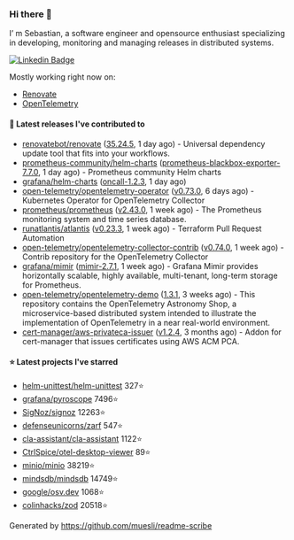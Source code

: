 ### Hi there 👋

I’ m Sebastian, a software engineer and opensource enthusiast specializing in developing, monitoring and managing releases in distributed systems.

[![Linkedin Badge](https://img.shields.io/badge/-LinkedIn-blue?style=flat&logo=Linkedin&logoColor=white&link=https://www.linkedin.com/in/sebastian-poxhofer/)](https://www.linkedin.com/in/sebastian-poxhofer/)

Mostly working right now on:
- [Renovate](https://github.com/renovatebot/renovate)
- [OpenTelemetry](https://github.com/open-telemetry)



#### 🚀 Latest releases I've contributed to

- [renovatebot/renovate](https://github.com/renovatebot/renovate) ([35.24.5](https://github.com/renovatebot/renovate/releases/tag/35.24.5), 1 day ago) - Universal dependency update tool that fits into your workflows.
- [prometheus-community/helm-charts](https://github.com/prometheus-community/helm-charts) ([prometheus-blackbox-exporter-7.7.0](https://github.com/prometheus-community/helm-charts/releases/tag/prometheus-blackbox-exporter-7.7.0), 1 day ago) - Prometheus community Helm charts
- [grafana/helm-charts](https://github.com/grafana/helm-charts) ([oncall-1.2.3](https://github.com/grafana/helm-charts/releases/tag/oncall-1.2.3), 1 day ago)
- [open-telemetry/opentelemetry-operator](https://github.com/open-telemetry/opentelemetry-operator) ([v0.73.0](https://github.com/open-telemetry/opentelemetry-operator/releases/tag/v0.73.0), 6 days ago) - Kubernetes Operator for OpenTelemetry Collector
- [prometheus/prometheus](https://github.com/prometheus/prometheus) ([v2.43.0](https://github.com/prometheus/prometheus/releases/tag/v2.43.0), 1 week ago) - The Prometheus monitoring system and time series database.
- [runatlantis/atlantis](https://github.com/runatlantis/atlantis) ([v0.23.3](https://github.com/runatlantis/atlantis/releases/tag/v0.23.3), 1 week ago) - Terraform Pull Request Automation
- [open-telemetry/opentelemetry-collector-contrib](https://github.com/open-telemetry/opentelemetry-collector-contrib) ([v0.74.0](https://github.com/open-telemetry/opentelemetry-collector-contrib/releases/tag/v0.74.0), 1 week ago) - Contrib repository for the OpenTelemetry Collector
- [grafana/mimir](https://github.com/grafana/mimir) ([mimir-2.7.1](https://github.com/grafana/mimir/releases/tag/mimir-2.7.1), 1 week ago) - Grafana Mimir provides horizontally scalable, highly available, multi-tenant, long-term storage for Prometheus.
- [open-telemetry/opentelemetry-demo](https://github.com/open-telemetry/opentelemetry-demo) ([1.3.1](https://github.com/open-telemetry/opentelemetry-demo/releases/tag/1.3.1), 3 weeks ago) - This repository contains the OpenTelemetry Astronomy Shop, a microservice-based distributed system intended to illustrate the implementation of OpenTelemetry in a near real-world environment.
- [cert-manager/aws-privateca-issuer](https://github.com/cert-manager/aws-privateca-issuer) ([v1.2.4](https://github.com/cert-manager/aws-privateca-issuer/releases/tag/v1.2.4), 3 months ago) - Addon for cert-manager that issues certificates using AWS ACM PCA.

#### ⭐ Latest projects I've starred

- [helm-unittest/helm-unittest](https://github.com/helm-unittest/helm-unittest) 327⭐
- [grafana/pyroscope](https://github.com/grafana/pyroscope) 7496⭐
- [SigNoz/signoz](https://github.com/SigNoz/signoz) 12263⭐
- [defenseunicorns/zarf](https://github.com/defenseunicorns/zarf) 547⭐
- [cla-assistant/cla-assistant](https://github.com/cla-assistant/cla-assistant) 1122⭐
- [CtrlSpice/otel-desktop-viewer](https://github.com/CtrlSpice/otel-desktop-viewer) 89⭐
- [minio/minio](https://github.com/minio/minio) 38219⭐
- [mindsdb/mindsdb](https://github.com/mindsdb/mindsdb) 14749⭐
- [google/osv.dev](https://github.com/google/osv.dev) 1068⭐
- [colinhacks/zod](https://github.com/colinhacks/zod) 20518⭐



Generated by https://github.com/muesli/readme-scribe
